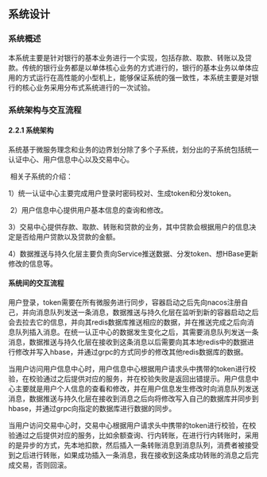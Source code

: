 ## 系统设计

### 系统概述

​	本系统主要是针对银行的基本业务进行一个实现，包括存款、取款、转账以及贷款。传统的银行业务都是以单体核心业务的方式进行的，银行的基本业务以单体应用的方式运行在高性能的小型机上，能够保证系统的强一致性，本系统主要是对银行的核心业务采用分布式系统进行的一次试验。

###  系统架构与交互流程

#### 2.2.1 系统架构

​	系统基于微服务理念和业务的边界划分除了多个子系统，划分出的子系统包括统一认证中心、用户信息中心以及交易中心。

​	相关子系统的介绍：

​	1）统一认证中心主要完成用户登录时密码校对、生成token和分发token。

​	2）用户信息中心提供用户基本信息的查询和修改。

​	3）交易中心提供存款、取款、转账和贷款的业务，其中贷款会根据用户的信息决定是否给用户贷款以及贷款的金额。

​	4）数据推送与持久化层主要负责向Service推送数据、分发token、想HBase更新修改的信息等。

#### 系统间的交互流程

​	用户登录，token需要在所有微服务进行同步，容器启动之后先向nacos注册自己，并向消息队列发送一条消息，数据推送与持久化层在监听到新的容器启动之后会去拉去它的信息，并向其redis数据库推送相应的数据，并在推送完成之后向消息队列插入消息。在统一认正中心的数据发生变化之后，其需要消息队列发送一条消息，数据推送与持久化层在接收到这条消息以后需要向其本地redis中的数据进行修改并写入hbase，并通过grpc的方式同步的修改其他redis数据库的数据。

​	当用户访问用户信息中心时，用户信息中心根据用户请求头中携带的token进行校验，在校验通过之后提供对应的服务，并在校验失败是返回出错提示。用户信息中心主要就是用户个人信息的查看和修改，并在用户信息发生修改时向消息队列发送消息，数据推送与持久化层在接收到消息之后向将修改写入自己的数据库并同步到hbase，并通过grpc向指定的数据库进行数据的同步。

​	当用户访问交易中心时，交易中心根据用户请求头中携带的token进行校验，在校验通过之后提供对应的服务，比如余额查询、行内转账，在进行行内转账时，采用的是异步的方式，先本地扣款，然后插入一条转账消息到消息队列，消费者被接受到之后进行转账，如果成功插入一条消息，我在接收到这条成功转账的消息之后完成交易，否则回滚。
